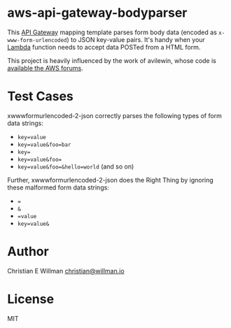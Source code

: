 # aws-api-gateway-bodyparser

This [API Gateway](https://aws.amazon.com/api-gateway/) mapping template parses
form body data (encoded as `x-www-form-urlencoded`) to JSON key-value pairs. It's handy when
your [Lambda](https://aws.amazon.com/lambda/) function needs to accept data POSTed from a HTML form.

This project is heavily influenced by the work of avilewin, whose code is
[available the AWS forums](https://forums.aws.amazon.com/thread.jspa?messageID=673012&tstart=0#673012).

# Test Cases
xwwwformurlencoded-2-json correctly parses the following types of form data strings:

- `key=value`
- `key=value&foo=bar`
- `key=`
- `key=value&foo=`
- `key=value&foo=&hello=world` (and so on)

Further, xwwwformurlencoded-2-json does the Right Thing by ignoring these malformed
form data strings:

- `=`
- `&`
- `=value`
- `key=value&`

# Author
Christian E Willman
christian@willman.io

# License
MIT
